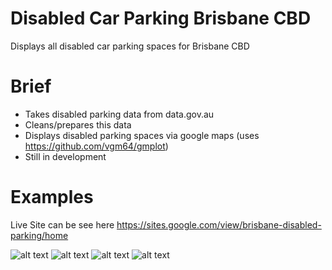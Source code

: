# Disabled Car Parking Brisbane CBD
Displays all disabled car parking spaces for Brisbane CBD

# Brief
- Takes disabled parking data from data.gov.au
- Cleans/prepares this data
- Displays disabled parking spaces via google maps (uses https://github.com/vgm64/gmplot)
- Still in development

# Examples

Live Site can be see here https://sites.google.com/view/brisbane-disabled-parking/home

![alt text](https://raw.githubusercontent.com/spiyer99/disabled-car-parking-brisbane-CBD/master/img/Turbot_st_widescreen.png)
![alt text](https://raw.githubusercontent.com/spiyer99/disabled-car-parking-brisbane-CBD/master/img/wickham_park_widscreen.png)
![alt text](https://raw.githubusercontent.com/spiyer99/disabled-car-parking-brisbane-CBD/master/img/tank_street.png)
![alt text](https://raw.githubusercontent.com/spiyer99/disabled-car-parking-brisbane-CBD/master/img/wickham_park.png)

